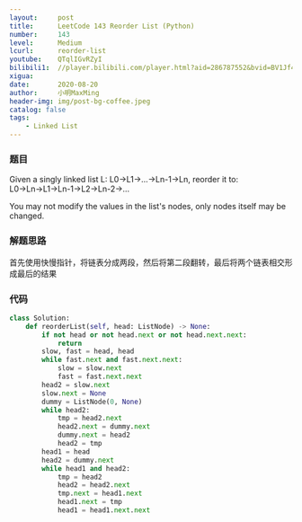 ```yaml
---
layout:     post
title:      LeetCode 143 Reorder List (Python)
number:     143
level:      Medium
lcurl:      reorder-list
youtube:    QTqlIGvRZyI
bilibili1:  //player.bilibili.com/player.html?aid=286787552&bvid=BV1Jf4y1Q7y7&cid=226695796&page=1
xigua:      
date:       2020-08-20
author:     小明MaxMing
header-img: img/post-bg-coffee.jpeg
catalog: false
tags:
    - Linked List
---
```


### 题目

Given a singly linked list L: L0→L1→…→Ln-1→Ln,
reorder it to: L0→Ln→L1→Ln-1→L2→Ln-2→…

You may not modify the values in the list's nodes, only nodes itself may be changed.

### 解题思路

首先使用快慢指针，将链表分成两段，然后将第二段翻转，最后将两个链表相交形成最后的结果

### 代码
```python
class Solution:
    def reorderList(self, head: ListNode) -> None:
        if not head or not head.next or not head.next.next:
            return
        slow, fast = head, head
        while fast.next and fast.next.next:
            slow = slow.next
            fast = fast.next.next
        head2 = slow.next
        slow.next = None
        dummy = ListNode(0, None)
        while head2:
            tmp = head2.next
            head2.next = dummy.next
            dummy.next = head2
            head2 = tmp
        head1 = head
        head2 = dummy.next
        while head1 and head2:
            tmp = head2
            head2 = head2.next
            tmp.next = head1.next
            head1.next = tmp
            head1 = head1.next.next
```
